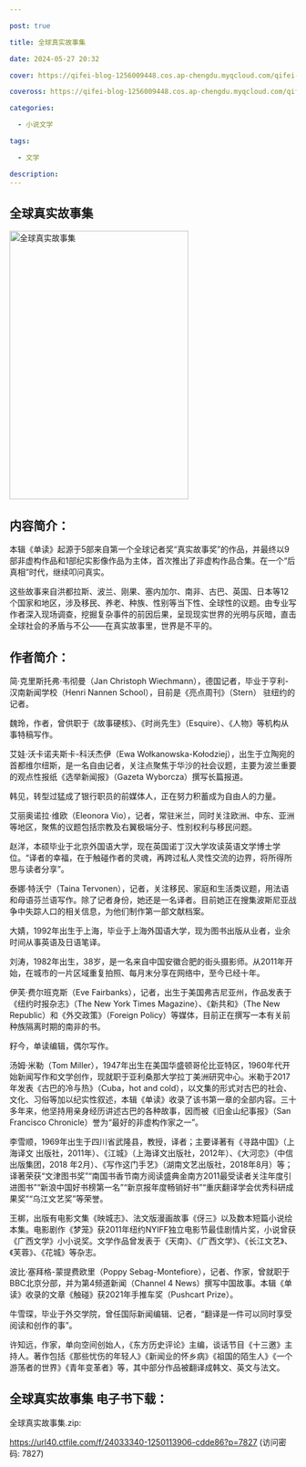 ```yaml
---

post: true

title: 全球真实故事集

date: 2024-05-27 20:32

cover: https://qifei-blog-1256009448.cos.ap-chengdu.myqcloud.com/qifei-blog/6614a38d68eb9357137a13a0.jpg

coveross: https://qifei-blog-1256009448.cos.ap-chengdu.myqcloud.com/qifei-blog/6614a38d68eb9357137a13a0.jpg

categories:

  - 小说文学

tags:

  - 文学

description:
---
```


## 全球真实故事集
<img alt="全球真实故事集 " class="aligncenter loading" data-was-processed="true" decoding="async" fetchpriority="high" height="471" src="https://qifei-blog-1256009448.cos.ap-chengdu.myqcloud.com/qifei-blog/6614a38d68eb9357137a13a0.jpg " style="cursor: zoom-in;" width="314"/>

## 内容简介：

本辑《单读》起源于5部来自第一个全球记者奖“真实故事奖”的作品，并最终以9部非虚构作品和1部纪实影像作品为主体，首次推出了非虚构作品合集。在一个“后真相”时代，继续叩问真实。

这些故事来自洪都拉斯、波兰、刚果、塞内加尔、南非、古巴、英国、日本等12个国家和地区，涉及移民、养老、种族、性别等当下性、全球性的议题。由专业写作者深入现场调查，挖掘复杂事件的前因后果，呈现现实世界的光明与灰暗，直击全球社会的矛盾与不公——在真实故事里，世界是不平的。

## 作者简介：

简·克里斯托弗·韦彻曼（Jan Christoph Wiechmann），德国记者，毕业于亨利-汉南新闻学校（Henri Nannen School），目前是《亮点周刊》（Stern） 驻纽约的记者。

魏玲，作者，曾供职于《故事硬核》、《时尚先生》（Esquire）、《人物》等机构从事特稿写作。

艾娃·沃卡诺夫斯卡-科沃杰伊（Ewa Wołkanowska-Kołodziej），出生于立陶宛的首都维尔纽斯，是一名自由记者，关注点聚焦于华沙的社会议题，主要为波兰重要的观点性报纸《选举新闻报》（Gazeta Wyborcza）撰写长篇报道。

韩见，转型过猛成了银行职员的前媒体人，正在努力积蓄成为自由人的力量。

艾丽奥诺拉·维欧（Eleonora Vio），记者，常驻米兰，同时关注欧洲、中东、亚洲等地区，聚焦的议题包括宗教及右翼极端分子、性别权利与移民问题。

赵洋，本硕毕业于北京外国语大学，现在英国诺丁汉大学攻读英语文学博士学位。“译者的幸福，在于触碰作者的灵魂，再跨过私人灵性交流的边界，将所得所思与读者分享”。

泰娜·特沃宁（Taina Tervonen），记者，关注移民、家庭和生活类议题，用法语和母语芬兰语写作。除了记者身份，她还是一名译者。目前她正在搜集波斯尼亚战争中失踪人口的相关信息，为他们制作第一部文献档案。

大婧，1992年出生于上海，毕业于上海外国语大学，现为图书出版从业者，业余时间从事英语及日语笔译。

刘涛，1982年出生，38岁，是一名来自中国安徽合肥的街头摄影师。从2011年开始，在城市的一片区域重复拍照、每月末分享在网络中，至今已经十年。

伊芙·费尔班克斯（Eve Fairbanks），记者，出生于美国弗吉尼亚州，作品发表于《纽约时报杂志》（The New York Times Magazine）、《新共和》（The New Republic）和《外交政策》（Foreign Policy）等媒体，目前正在撰写一本有关前种族隔离时期的南非的书。

籽今，单读编辑，偶尔写作。

汤姆·米勒（Tom Miller），1947年出生在美国华盛顿哥伦比亚特区，1960年代开始新闻写作和文学创作，现就职于亚利桑那大学拉丁美洲研究中心。米勒于2017年发表《古巴的冷与热》（Cuba，hot and cold），以文集的形式对古巴的社会、文化、习俗等加以纪实性叙述，本辑《单读》收录了该书第一章的全部内容。三十多年来，他坚持用亲身经历讲述古巴的各种故事，因而被《旧金山纪事报》（San Francisco Chronicle）誉为“最好的非虚构作家之一”。

李雪顺，1969年出生于四川省武隆县，教授，译者；主要译著有《寻路中国》（上海译文 出版社，2011年）、《江城》（上海译文出版社，2012年）、《大河恋》（中信出版集团，2018 年2月）、《写作这门手艺》（湖南文艺出版社，2018年8月）等；译著荣获“文津图书奖”“南国书香节南方阅读盛典金南方2011最受读者关注年度引进图书”“新浪中国好书榜第一名”“新京报年度畅销好书”“重庆翻译学会优秀科研成果奖”“乌江文艺奖”等荣誉。

王梆，出版有电影文集《映城志》、法文版漫画故事《伢三》以及数本短篇小说绘本集。电影剧作《梦笼》获2011年纽约NYIFF独立电影节最佳剧情片奖，小说曾获《广西文学》小小说奖。文学作品曾发表于《天南》、《广西文学》、《长江文艺》、《芙蓉》、《花城》等杂志。

波比·塞拜格-蒙提费欧里（Poppy Sebag-Montefiore），记者、作家，曾就职于BBC北京分部，并为第4频道新闻（Channel 4 News）撰写中国故事。本辑《单读》收录的文章《触碰》获2021年手推车奖（Pushcart Prize）。

牛雪琛，毕业于外交学院，曾任国际新闻编辑、记者，“翻译是一件可以同时享受阅读和创作的事”。

许知远，作家，单向空间创始人，《东方历史评论》主编，谈话节目《十三邀》主持人。著作包括《那些忧伤的年轻人》《新闻业的怀乡病》《祖国的陌生人》《一个游荡者的世界》《青年变革者》等，其中部分作品被翻译成韩文、英文与法文。

## 全球真实故事集 电子书下载：
全球真实故事集.zip: 

https://url40.ctfile.com/f/24033340-1250113906-cdde86?p=7827 (访问密码: 7827)
